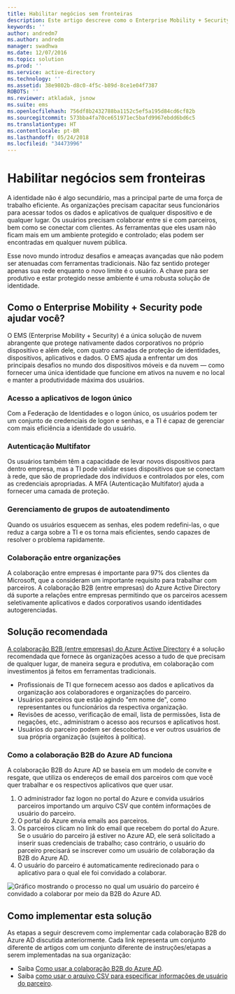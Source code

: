 ```yaml
---
title: Habilitar negócios sem fronteiras
description: Este artigo descreve como o Enterprise Mobility + Security pode ser usado para fornecer uma única identidade que funcione em ativos na nuvem e no local, além de manter a produtividade máxima dos usuários aproveitando as ferramentas do Azure Active Directory.
keywords: ''
author: andredm7
ms.author: andredm
manager: swadhwa
ms.date: 12/07/2016
ms.topic: solution
ms.prod: ''
ms.service: active-directory
ms.technology: ''
ms.assetid: 38e9802b-d8c0-4f5c-b89d-8ce1e04f7387
ROBOTS: ''
ms.reviewer: atkladak, jsnow
ms.suite: ems
ms.openlocfilehash: 756df8b2432788ba1152c5ef5a195d84cd6cf82b
ms.sourcegitcommit: 573bba4fa70ce651971ec5bafd9967ebdd6bd6c5
ms.translationtype: HT
ms.contentlocale: pt-BR
ms.lasthandoff: 05/24/2018
ms.locfileid: "34473996"
---
```

# <a name="enable-business-without-borders"></a>Habilitar negócios sem fronteiras
A identidade não é algo secundário, mas a principal parte de uma força de trabalho eficiente. As organizações precisam capacitar seus funcionários para acessar todos os dados e aplicativos de qualquer dispositivo e de qualquer lugar. Os usuários precisam colaborar entre si e com parceiros, bem como se conectar com clientes. As ferramentas que eles usam não ficam mais em um ambiente protegido e controlado; elas podem ser encontradas em qualquer nuvem pública.

Esse novo mundo introduz desafios e ameaças avançadas que não podem ser atenuadas com ferramentas tradicionais. Não faz sentido proteger apenas sua rede enquanto o novo limite é o usuário. A chave para ser produtivo e estar protegido nesse ambiente é uma robusta solução de identidade.

## <a name="how-can-enterprise-mobility--security-help-you"></a>Como o Enterprise Mobility + Security pode ajudar você?
O EMS (Enterprise Mobility + Security) é a única solução de nuvem abrangente que protege nativamente dados corporativos no próprio dispositivo e além dele, com quatro camadas de proteção de identidades, dispositivos, aplicativos e dados. O EMS ajuda a enfrentar um dos principais desafios no mundo dos dispositivos móveis e da nuvem — como fornecer uma única identidade que funcione em ativos na nuvem e no local e manter a produtividade máxima dos usuários.

### <a name="access-to-single-sign-on-applications"></a>Acesso a aplicativos de logon único
Com a Federação de Identidades e o logon único, os usuários podem ter um conjunto de credenciais de logon e senhas, e a TI é capaz de gerenciar com mais eficiência a identidade do usuário.
### <a name="multi-factor-authentication"></a>Autenticação Multifator
Os usuários também têm a capacidade de levar novos dispositivos para dentro empresa, mas a TI pode validar esses dispositivos que se conectam à rede, que são de propriedade dos indivíduos e controlados por eles, com as credenciais apropriadas. A MFA (Autenticação Multifator) ajuda a fornecer uma camada de proteção.
### <a name="self-service-group-management"></a>Gerenciamento de grupos de autoatendimento
Quando os usuários esquecem as senhas, eles podem redefini-las, o que reduz a carga sobre a TI e os torna mais eficientes, sendo capazes de resolver o problema rapidamente.
### <a name="cross-organization-collaboration"></a>Colaboração entre organizações
A colaboração entre empresas é importante para 97% dos clientes da Microsoft, que a consideram um importante requisito para trabalhar com parceiros. A colaboração B2B (entre empresas) do Azure Active Directory dá suporte a relações entre empresas permitindo que os parceiros acessem seletivamente aplicativos e dados corporativos usando identidades autogerenciadas.

## <a name="recommended-solution"></a>Solução recomendada
[A colaboração B2B (entre empresas) do Azure Active Directory](https://azure.microsoft.com/documentation/articles/active-directory-b2b-what-is-azure-ad-b2b/) é a solução recomendada que fornece às organizações acesso a tudo de que precisam de qualquer lugar, de maneira segura e produtiva, em colaboração com investimentos já feitos em ferramentas tradicionais.
- Profissionais de TI que fornecem acesso aos dados e aplicativos da organização aos colaboradores e organizações do parceiro.
- Usuários parceiros que estão agindo "em nome de", como representantes ou funcionários da respectiva organização.
- Revisões de acesso, verificação de email, lista de permissões, lista de negações, etc., administram o acesso aos recursos e aplicativos host.
- Usuários do parceiro podem ser descobertos e ver outros usuários de sua própria organização (sujeitos à política).

### <a name="how-azure-ad-b2b-collaboration-works"></a>Como a colaboração B2B do Azure AD funciona

A colaboração B2B do Azure AD se baseia em um modelo de convite e resgate, que utiliza os endereços de email dos parceiros com que você quer trabalhar e os respectivos aplicativos que quer usar.

1. O administrador faz logon no portal do Azure e convida usuários parceiros importando um arquivo CSV que contém informações de usuário do parceiro.
2. O portal do Azure envia emails aos parceiros.
3. Os parceiros clicam no link do email que recebem do portal do Azure. Se o usuário do parceiro já estiver no Azure AD, ele será solicitado a inserir suas credenciais de trabalho; caso contrário, o usuário do parceiro precisará se inscrever como um usuário de colaboração da B2B do Azure AD.
4. O usuário do parceiro é automaticamente redirecionado para o aplicativo para o qual ele foi convidado a colaborar.

![Gráfico mostrando o processo no qual um usuário do parceiro é convidado a colaborar por meio da B2B do Azure AD.](./media/enable-business-without-borders/enable-business-without-borders-fig1.png)

## <a name="how-to-implement-this-solution"></a>Como implementar esta solução
As etapas a seguir descrevem como implementar cada colaboração B2B do Azure AD discutida anteriormente. Cada link representa um conjunto diferente de artigos com um conjunto diferente de instruções/etapas a serem implementadas na sua organização:
- Saiba [Como usar a colaboração B2B do Azure AD](https://azure.microsoft.com/documentation/articles/active-directory-b2b-detailed-walkthrough/).
- Saiba [como usar o arquivo CSV para especificar informações de usuário do parceiro](https://azure.microsoft.com/documentation/articles/active-directory-b2b-references-csv-file-format/).
